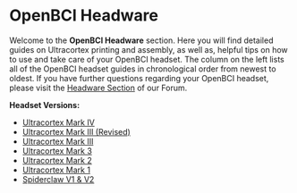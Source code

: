 # OpenBCI Headware


Welcome to the **OpenBCI Headware** section. Here you will find detailed guides on Ultracortex printing and assembly, as well as, helpful tips on how to use and take care of your OpenBCI headset. The column on the left lists all of the OpenBCI headset guides in chronological order from newest to oldest. If you have further questions regarding your OpenBCI headset, please visit the [Headware Section](http://openbci.com/index.php/forum/#/categories/headware) of our Forum.

**Headset Versions:**
* [Ultracortex Mark IV](http://docs.openbci.com/Headware/01-Ultracortex-Mark-IV)
* [Ultracortex Mark III (Revised)](http://docs.openbci.com/Headware/02-Ultracortex-Mark-III-Nova-Revised)
* [Ultracortex Mark III](http://docs.openbci.com/Headware/03-Ultracortex-Mark-III-Nova)
* [Ultracortex Mark 3](http://docs.openbci.com/Headware/04-Ultracortex-Mark-III)
* [Ultracortex Mark 2](http://docs.openbci.com/Headware/05-Ultracortex-Mark-II)
* [Ultracortex Mark 1](http://docs.openbci.com/Headware/06-Ultracortex-Mark-I)
* [Spiderclaw V1 & V2](http://docs.openbci.com/Headware/07-Spiderclaw-V1-V2)
